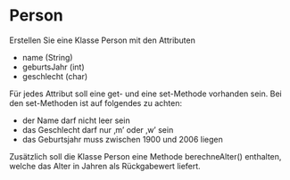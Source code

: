 # Person #

Erstellen Sie eine Klasse Person mit den Attributen
  * name (String)
  * geburtsJahr (int)
  * geschlecht (char)

Für jedes Attribut soll eine get- und eine set-Methode vorhanden sein. Bei den set-Methoden ist auf folgendes zu achten:
  * der Name darf nicht leer sein
  * das Geschlecht darf nur ‚m’ oder ‚w’ sein
  * das Geburtsjahr muss zwischen 1900 und 2006 liegen

Zusätzlich soll die Klasse Person eine Methode berechneAlter() enthalten, welche das Alter in Jahren als Rückgabewert liefert.